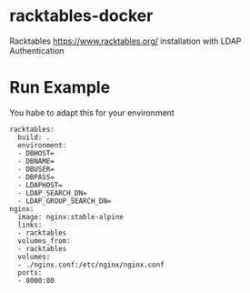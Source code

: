 # racktables-docker


Racktables https://www.racktables.org/ installation with LDAP Authentication


# Run Example

You habe to adapt this for your environment

```
racktables:
  build: .
  environment:
  - DBHOST=
  - DBNAME=
  - DBUSER=
  - DBPASS=
  - LDAPHOST=
  - LDAP_SEARCH_DN=
  - LDAP_GROUP_SEARCH_DN=
nginx:
  image: nginx:stable-alpine
  links:
  - racktables
  volumes_from:
  - racktables
  volumes:
  - ./nginx.conf:/etc/nginx/nginx.conf
  ports:
  - 8000:80
```